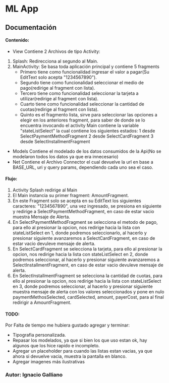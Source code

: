 # ML App

## Documentación
 
#### Contenido:

* View
Contiene 2 Archivos de tipo Activity:
1) Splash: 
	Redirecciona al segundo al Main.
2) MainActivity:
	Se basa toda aplicación principal y contiene 5 fragments 
	* Primero tiene como funcionalidad ingresar el valor a pagar(Su EditText solo acepta "1234567890").
	* Segundo tiene como funcionalidad seleccionar el medio de pago(redirige al fragment con lista).
	* Tercero tiene como funcionalidad seleccionar la tarjeta a utilizar(redirige al fragment con lista).
	* Cuarto tiene como funcionalidad seleccionar la cantidad de cuotas(redirige al fragment con lista).
	* Quinto es el fragmento lista, sirve para seleccionar las opciones a elegir en los anteriores fragment,
	para saber de donde se lo encuentra invocando el activity Main contiene la variable "stateListSelect" la 
	cual contiene los siguientes estados: 1 desde SelectPaymentMethodFragment
				              2 desde SelectCardFragment
					      3 desde SelectInstallmentFragment
* Models
	Contiene el modelado de los datos consumidos de la Api(No se modelaron todos los datos ya que era innecesario)
* Net
	Contiene el Archivo Connector el cual devuelve la url en base a BASE_URL, uri y query params, dependiendo 
	cada uno sea el caso.

#### Flujo:
1) Activity Splash redirige al Main
2) El Main instancia su primer fragment: AmountFragment.
3) En este Fragment solo se acepta en su EditText los siguientes caracteres: "1234567890", una vez ingresado,
   se presiona en siguiente y redirige a SelectPaymentMethodFragment, en caso de estar vacio muestra Mensaje de Alerta.
4) En SelectPaymentMethodFragment se selecciona el metodo de pago, para ello al presionar la opcion, nos redirige hacia 
   la lista con stateListSelect en 1, donde podremos seleccionarlo, al hacerlo y presionar siguiente avanzaremos a 
   SelectCardFragment, en caso de estar vacio devuleve mensaje de alerta.
5) En SelectCardFragment se selecciona la tarjeta, para ello al presionar la opcion, nos redirige hacia 
   la lista con stateListSelect en 2, donde podremos seleccionar, al hacerlo y presionar siguiente avanzaremos a 
   SelectInstallmentFragment, en caso de estar vacio devuleve mensaje de alerta.
5) En SelectInstallmentFragment se selecciona la cantidad de cuotas, para ello al presionar la opcion, nos redirige hacia 
   la lista con stateListSelect en 3, donde podremos seleccionar, al hacerlo y presionar siguiente muestra mensaje de alerta
   con los valores seleccionados y pone en nulo paymentMethosSelected, cardSelected, amount, payerCost, para al final redirigir a 
   AmountFragment.
   
#### TODO:
Por Falta de tiempo me hubiera gustado agregar y terminar:
* Tipografia personalizada.
* Repasar los modelados, ya que si bien los que uso estan ok, hay algunos que los hice rapido e incompleto.
* Agregar un placeholder para cuando las listas estan vacias, ya que ahora si devuelve vacia, muestra la pantalla en blanco.
* Agregar imagenes más ilustrativas


### Autor: Ignacio Galliano


